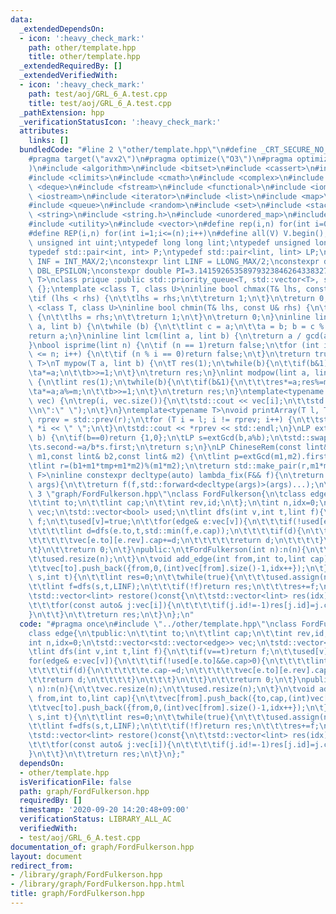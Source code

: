 ```yaml
---
data:
  _extendedDependsOn:
  - icon: ':heavy_check_mark:'
    path: other/template.hpp
    title: other/template.hpp
  _extendedRequiredBy: []
  _extendedVerifiedWith:
  - icon: ':heavy_check_mark:'
    path: test/aoj/GRL_6_A.test.cpp
    title: test/aoj/GRL_6_A.test.cpp
  _pathExtension: hpp
  _verificationStatusIcon: ':heavy_check_mark:'
  attributes:
    links: []
  bundledCode: "#line 2 \"other/template.hpp\"\n#define _CRT_SECURE_NO_WARNINGS\n\
    #pragma target(\"avx2\")\n#pragma optimize(\"O3\")\n#pragma optimize(\"unroll-loops\"\
    )\n#include <algorithm>\n#include <bitset>\n#include <cassert>\n#include <cfloat>\n\
    #include <climits>\n#include <cmath>\n#include <complex>\n#include <ctime>\n#include\
    \ <deque>\n#include <fstream>\n#include <functional>\n#include <iomanip>\n#include\
    \ <iostream>\n#include <iterator>\n#include <list>\n#include <map>\n#include <memory>\n\
    #include <queue>\n#include <random>\n#include <set>\n#include <stack>\n#include\
    \ <string>\n#include <string.h>\n#include <unordered_map>\n#include <unordered_set>\n\
    #include <utility>\n#include <vector>\n#define rep(i,n) for(int i=0;i<(n);i++)\n\
    #define REP(i,n) for(int i=1;i<=(n);i++)\n#define all(V) V.begin(),V.end()\ntypedef\
    \ unsigned int uint;\ntypedef long long lint;\ntypedef unsigned long long ulint;\n\
    typedef std::pair<int, int> P;\ntypedef std::pair<lint, lint> LP;\nconstexpr int\
    \ INF = INT_MAX/2;\nconstexpr lint LINF = LLONG_MAX/2;\nconstexpr double eps =\
    \ DBL_EPSILON;\nconstexpr double PI=3.141592653589793238462643383279;\ntemplate<class\
    \ T>\nclass prique :public std::priority_queue<T, std::vector<T>, std::greater<T>>\
    \ {};\ntemplate <class T, class U>\ninline bool chmax(T& lhs, const U& rhs) {\n\
    \tif (lhs < rhs) {\n\t\tlhs = rhs;\n\t\treturn 1;\n\t}\n\treturn 0;\n}\ntemplate\
    \ <class T, class U>\ninline bool chmin(T& lhs, const U& rhs) {\n\tif (lhs > rhs)\
    \ {\n\t\tlhs = rhs;\n\t\treturn 1;\n\t}\n\treturn 0;\n}\ninline lint gcd(lint\
    \ a, lint b) {\n\twhile (b) {\n\t\tlint c = a;\n\t\ta = b; b = c % b;\n\t}\n\t\
    return a;\n}\ninline lint lcm(lint a, lint b) {\n\treturn a / gcd(a, b) * b;\n\
    }\nbool isprime(lint n) {\n\tif (n == 1)return false;\n\tfor (int i = 2; i * i\
    \ <= n; i++) {\n\t\tif (n % i == 0)return false;\n\t}\n\treturn true;\n}\ntemplate<typename\
    \ T>\nT mypow(T a, lint b) {\n\tT res(1);\n\twhile(b){\n\t\tif(b&1)res*=a;\n\t\
    \ta*=a;\n\t\tb>>=1;\n\t}\n\treturn res;\n}\nlint modpow(lint a, lint b, lint m)\
    \ {\n\tlint res(1);\n\twhile(b){\n\t\tif(b&1){\n\t\t\tres*=a;res%=m;\n\t\t}\n\t\
    \ta*=a;a%=m;\n\t\tb>>=1;\n\t}\n\treturn res;\n}\ntemplate<typename T>\nvoid printArray(std::vector<T>&\
    \ vec) {\n\trep(i, vec.size()){\n\t\tstd::cout << vec[i];\n\t\tstd::cout<<(i==(int)vec.size()-1?\"\
    \\n\":\" \");\n\t}\n}\ntemplate<typename T>\nvoid printArray(T l, T r) {\n\tT\
    \ rprev = std::prev(r);\n\tfor (T i = l; i != rprev; i++) {\n\t\tstd::cout <<\
    \ *i << \" \";\n\t}\n\tstd::cout << *rprev << std::endl;\n}\nLP extGcd(lint a,lint\
    \ b) {\n\tif(b==0)return {1,0};\n\tLP s=extGcd(b,a%b);\n\tstd::swap(s.first,s.second);\n\
    \ts.second-=a/b*s.first;\n\treturn s;\n}\nLP ChineseRem(const lint& b1,const lint&\
    \ m1,const lint& b2,const lint& m2) {\n\tlint p=extGcd(m1,m2).first;\n\tlint tmp=(b2-b1)*p%m2;\n\
    \tlint r=(b1+m1*tmp+m1*m2)%(m1*m2);\n\treturn std::make_pair(r,m1*m2);\n}\ntemplate<typename\
    \ F>\ninline constexpr decltype(auto) lambda_fix(F&& f){\n\treturn [f=std::forward<F>(f)](auto&&...\
    \ args){\n\t\treturn f(f,std::forward<decltype(args)>(args)...);\n\t};\n}\n#line\
    \ 3 \"graph/FordFulkerson.hpp\"\nclass FordFulkerson{\n\tclass edge{\n\tpublic:\n\
    \t\tint to;\n\t\tlint cap;\n\t\tint rev,id;\n\t};\n\tint n,idx=0;\n\tstd::vector<std::vector<edge>>\
    \ vec;\n\tstd::vector<bool> used;\n\tlint dfs(int v,int t,lint f){\n\t\tif(v==t)return\
    \ f;\n\t\tused[v]=true;\n\t\tfor(edge& e:vec[v]){\n\t\t\tif(!used[e.to]&&e.cap>0){\n\
    \t\t\t\tlint d=dfs(e.to,t,std::min(f,e.cap));\n\t\t\t\tif(d){\n\t\t\t\t\te.cap-=d;\n\
    \t\t\t\t\tvec[e.to][e.rev].cap+=d;\n\t\t\t\t\treturn d;\n\t\t\t\t}\n\t\t\t}\n\t\
    \t}\n\t\treturn 0;\n\t}\npublic:\n\tFordFulkerson(int n):n(n){\n\t\tvec.resize(n);\n\
    \t\tused.resize(n);\n\t}\n\tvoid add_edge(int from,int to,lint cap){\n\t\tvec[from].push_back({to,cap,(int)vec[to].size(),-1});\n\
    \t\tvec[to].push_back({from,0,(int)vec[from].size()-1,idx++});\n\t}\n\tlint max_flow(int\
    \ s,int t){\n\t\tlint res=0;\n\t\twhile(true){\n\t\t\tused.assign(n,false);\n\t\
    \t\tlint f=dfs(s,t,LINF);\n\t\t\tif(!f)return res;\n\t\t\tres+=f;\n\t\t}\n\t}\n\
    \tstd::vector<lint> restore()const{\n\t\tstd::vector<lint> res(idx);\n\t\trep(i,n){\n\
    \t\t\tfor(const auto& j:vec[i]){\n\t\t\t\tif(j.id!=-1)res[j.id]=j.cap;\n\t\t\t\
    }\n\t\t}\n\t\treturn res;\n\t}\n};\n"
  code: "#pragma once\n#include \"../other/template.hpp\"\nclass FordFulkerson{\n\t\
    class edge{\n\tpublic:\n\t\tint to;\n\t\tlint cap;\n\t\tint rev,id;\n\t};\n\t\
    int n,idx=0;\n\tstd::vector<std::vector<edge>> vec;\n\tstd::vector<bool> used;\n\
    \tlint dfs(int v,int t,lint f){\n\t\tif(v==t)return f;\n\t\tused[v]=true;\n\t\t\
    for(edge& e:vec[v]){\n\t\t\tif(!used[e.to]&&e.cap>0){\n\t\t\t\tlint d=dfs(e.to,t,std::min(f,e.cap));\n\
    \t\t\t\tif(d){\n\t\t\t\t\te.cap-=d;\n\t\t\t\t\tvec[e.to][e.rev].cap+=d;\n\t\t\t\
    \t\treturn d;\n\t\t\t\t}\n\t\t\t}\n\t\t}\n\t\treturn 0;\n\t}\npublic:\n\tFordFulkerson(int\
    \ n):n(n){\n\t\tvec.resize(n);\n\t\tused.resize(n);\n\t}\n\tvoid add_edge(int\
    \ from,int to,lint cap){\n\t\tvec[from].push_back({to,cap,(int)vec[to].size(),-1});\n\
    \t\tvec[to].push_back({from,0,(int)vec[from].size()-1,idx++});\n\t}\n\tlint max_flow(int\
    \ s,int t){\n\t\tlint res=0;\n\t\twhile(true){\n\t\t\tused.assign(n,false);\n\t\
    \t\tlint f=dfs(s,t,LINF);\n\t\t\tif(!f)return res;\n\t\t\tres+=f;\n\t\t}\n\t}\n\
    \tstd::vector<lint> restore()const{\n\t\tstd::vector<lint> res(idx);\n\t\trep(i,n){\n\
    \t\t\tfor(const auto& j:vec[i]){\n\t\t\t\tif(j.id!=-1)res[j.id]=j.cap;\n\t\t\t\
    }\n\t\t}\n\t\treturn res;\n\t}\n};"
  dependsOn:
  - other/template.hpp
  isVerificationFile: false
  path: graph/FordFulkerson.hpp
  requiredBy: []
  timestamp: '2020-09-20 14:20:48+09:00'
  verificationStatus: LIBRARY_ALL_AC
  verifiedWith:
  - test/aoj/GRL_6_A.test.cpp
documentation_of: graph/FordFulkerson.hpp
layout: document
redirect_from:
- /library/graph/FordFulkerson.hpp
- /library/graph/FordFulkerson.hpp.html
title: graph/FordFulkerson.hpp
---
```

